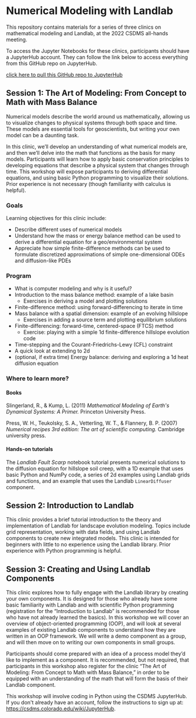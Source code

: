 # Numerical Modeling with Landlab

This repository contains materials for a series of three clinics on mathematical modeling and Landlab, at the 2022 CSDMS all-hands meeting.

To access the Jupyter Notebooks for these clinics, participants should have a JupyterHub account. They can follow the link below to access everything from this GitHub repo on JupyterHub.

[click here to pull this GitHub repo to JupyterHub](https://lab.openearthscape.org/hub/user-redirect/git-pull?repo=https%3A%2F%2Fgithub.com%2Flandlab%2Fcsdms_2022_landlab_clinics&urlpath=tree%2Fcsdms_2022_landlab_clinics%2F&branch=main)
## Session 1: The Art of Modeling: From Concept to Math with Mass Balance

Numerical models describe the world around us mathematically, allowing us to visualize changes to physical systems through both space and time. These models are essential tools for geoscientists, but writing your own model can be a daunting task.

In this clinic, we’ll develop an understanding of what numerical models are, and then we’ll delve into the math that functions as the basis for many models. Participants will learn how to apply basic conservation principles to developing equations that describe a physical system that changes through time. This workshop will expose participants to deriving differential equations, and using basic Python programming to visualize their solutions. Prior experience is not necessary (though familiarity with calculus is helpful).

### Goals

Learning objectives for this clinic include:

- Describe different uses of numerical models
- Understand how the mass or energy balance method can be used to derive a differential equation for a geo/environmental system
- Appreciate how simple finite-difference methods can be used to formulate discretized approximations of simple one-dimensional ODEs and diffusion-like PDEs

### Program

- What is computer modeling and why is it useful?
- Introduction to the mass balance method: example of a lake basin
  - Exercises in deriving a model and plotting solutions
- Finite-difference method: using forward-differencing to iterate in time 
- Mass balance with a spatial dimension: example of an evolving hillslope
  - Exercises in adding a source term and plotting equilibrium solutions
- Finite-differencing: forward-time, centered-space (FTCS) method
  - Exercise: playing with a simple 1d finite-difference hillslope evolution code
- Time-stepping and the Courant-Friedrichs-Lewy (CFL) constraint
- A quick look at extending to 2d
- (optional, if extra time) Energy balance: deriving and exploring a 1d heat diffusion equation


### Where to learn more?

#### Books

Slingerland, R., & Kump, L. (2011) *Mathematical Modeling of Earth's Dynamical Systems: A Primer.* Princeton University Press.

Press, W. H., Teukolsky, S. A., Vetterling, W. T., & Flannery, B. P. (2007) *Numerical recipes 3rd edition: The art of scientific computing.* Cambridge university press.


#### Hands-on tutorials

The *Landlab Fault Scarp* notebook tutorial presents numerical solutions to the diffusion equation for hillslope soil creep, with a 1D example that uses basic Python and NumPy code, a series of 2d examples using Landlab grids and functions, and an example that uses the Landlab `LinearDiffuser` component.


## Session 2: Introduction to Landlab

This clinic provides a brief tutorial introduction to the theory and implementation of Landlab for landscape evolution modeling. Topics include grid representation, working with data fields, and using Landlab components to create new integrated models. This clinic is intended for beginners with little to no experience using the Landlab library. Prior experience with Python programming is helpful.


## Session 3: Creating and Using Landlab Components

This clinic explores how to fully engage with the Landlab library by creating your own components. It is designed for those who already have some basic familiarity with Landlab and with scientific Python programming (registration for the “Introduction to Landlab” is recommended for those who have not already learned the basics). In this workshop we will cover an overview of object-oriented programming (OOP), and will look at several examples of existing Landlab components to understand how they are written in an OOP framework. We will write a demo component as a group, and will then move on to writing our own components in small groups.

Participants should come prepared with an idea of a process model they’d like to implement as a component. It is recommended, but not required, that participants in this workshop also register for the clinic “The Art of Modeling: From Concept to Math with Mass Balance,” in order to be equipped with an understanding of the math that will form the basis of their Landlab component.

This workshop will involve coding in Python using the CSDMS JupyterHub. If you don't already have an account, follow the instructions to sign up at: https://csdms.colorado.edu/wiki/JupyterHub.

